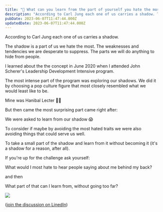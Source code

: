 ```yaml
---
title: "👹 What can you learn from the part of yourself you hate the most"
description: "According to Carl Jung each one of us carries a shadow. The shadow is a part of us we hate the most. The weaknesses and tendencies we are desperate to suppress. The parts we will do anything to hid..."
pubDate: 2023-06-07T11:47:44.000Z
updatedDate: 2023-06-07T11:47:44.000Z
---
```

According to Carl Jung each one of us carries a shadow.

The shadow is a part of us we hate the most. The weaknesses and
tendencies we are desperate to suppress. The parts we will do
anything to hide from people.

I learned about the the concept in June 2020 when I attended
John Scherer's Leadership Development Intensive program.

The most intense part of the program was exploring our shadows.
We did it by choosing a pop culture figure that most closely
resembled what we would least like to be.

Mine was Hanibal Lecter 🤫🐑

But then came the most surprising part came right after:

We were asked to learn from our shadow 😱

To consider if maybe by avoiding the most hated traits we were
also avoiding things that could serve us well.

To take a small part of the shadow and learn from it without
becoming it (it's a shadow for a reason, after all).

If you're up for the challenge ask yourself:

What would I most hate to hear people saying about me behind my
back?

and then

What part of that can I learn from, without going too far?

![](/images/2023/06/dalle-shadow.jpeg)

([join the discussion on LinedIn](https://www.linkedin.com/posts/michalparkola_according-to-carl-jung-each-one-of-us-carries-activity-6973002459174567937-Zhju?ref=localhost))